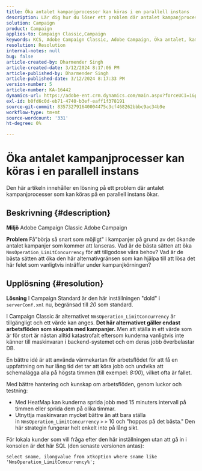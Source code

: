 ```yaml
---
title: Öka antalet kampanjprocesser kan köras i en parallell instans
description: Lär dig hur du löser ett problem där antalet kampanjprocesser kan öka samtidigt. Använd arbetsflödet heatMap.
solution: Campaign
product: Campaign
applies-to: Campaign Classic,Campaign
keywords: KCS, Adobe Campaign Classic, Adobe Campaign, Öka antalet, kampanjprocesser, till exempel, parallella, effektiva strategier
resolution: Resolution
internal-notes: null
bug: false
article-created-by: Dharmender Singh
article-created-date: 3/12/2024 8:17:06 PM
article-published-by: Dharmender Singh
article-published-date: 3/12/2024 8:17:33 PM
version-number: 5
article-number: KA-16442
dynamics-url: https://adobe-ent.crm.dynamics.com/main.aspx?forceUCI=1&pagetype=entityrecord&etn=knowledgearticle&id=56b42c7b-ade0-ee11-904c-6045bd045872
exl-id: b0fd6c0d-eb71-4740-b3ef-eaff1f378191
source-git-commit: 835732791640004475c3cf468262bbbc9ac34b9e
workflow-type: tm+mt
source-wordcount: '331'
ht-degree: 0%

---
```


# Öka antalet kampanjprocesser kan köras i en parallell instans


Den här artikeln innehåller en lösning på ett problem där antalet kampanjprocesser som kan köras på en parallell instans ökar.

## Beskrivning {#description}


<b>Miljö</b>
Adobe Campaign Classic Adobe Campaign

<b>Problem</b>
Få&quot;börja så snart som möjligt&quot; i kampanjer på grund av det ökande antalet kampanjer som kommer att lanseras.
Vad är de bästa sätten att öka `NmsOperation_LimitConcurrency` för att tillgodose våra behov?
Vad är de bästa sätten att öka den här alternativgränsen som kan hjälpa till att lösa det här felet som vanligtvis inträffar under kampanjkörningen?


## Upplösning {#resolution}


<b>Lösning</b>
I Campaign Standard är den här inställningen &quot;dold&quot; i `serverConf.xml` nu, begränsad till *20* som standard.  

I Campaign Classic är alternativet `NmsOperation_LimitConcurrency` är tillgängligt och ett värde kan anges.
<b>Det här alternativet gäller endast arbetsflöden som skapats med kampanjer.</b>
Men att ställa in ett värde som är för stort är nästan alltid katastrofalt eftersom kunderna vanligtvis inte känner till maskinvaran i backend-systemet och om deras jobb överbelastar DB.

En bättre idé är att använda värmekartan för arbetsflödet för att få en uppfattning om hur lång tid det tar att köra jobb och undvika att schemalägga alla på högsta timmen (till exempel: *8:00*), vilket ofta är fallet.

Med bättre hantering och kunskap om arbetsflöden, genom luckor och testning:

- Med HeatMap kan kunderna sprida jobb med 15 minuters intervall på timmen eller sprida dem på olika timmar.
- Utnyttja maskinvaran mycket bättre än att bara ställa in `NmsOperation_LimitConcurrency` `>` `>`  10 och &quot;hoppas på det bästa.&quot; Den här strategin fungerar helt enkelt inte på lång sikt.


För lokala kunder som vill fråga efter den här inställningen utan att gå in i konsolen är det här SQL (den senaste versionen antas):


```
select sname, ilongvalue from xtkoption where sname like 'NmsOperation_LimitConcurrency%';
```
